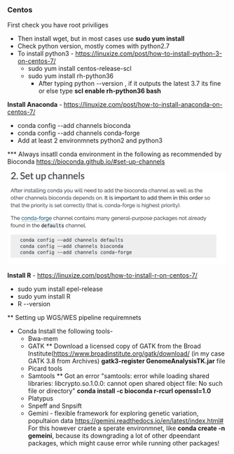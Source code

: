 ### Centos
First check you have root priviliges

* Then install wget, but in most cases use **sudo yum install**
* Check python version, mostly comes with python2.7
* To install python3 - https://linuxize.com/post/how-to-install-python-3-on-centos-7/
  * sudo yum install centos-release-scl
  * sudo yum install rh-python36
    * After typing python --version , if it outputs the latest 3.7 its fine or else type **scl enable rh-python36 bash**
      

**Install Anaconda** - https://linuxize.com/post/how-to-install-anaconda-on-centos-7/
* conda config --add channels bioconda
* conda config --add channels conda-forge
* Add at least 2 environmnets python2 and python3

*** Always insatll conda environment in the following as recommended by Bioconda
https://bioconda.github.io/#set-up-channels
<p align="center">
    <img src="images/Screen Shot 2019-05-14 at 4.29.24 PM.png" />
</p>  


**Install R** - https://linuxize.com/post/how-to-install-r-on-centos-7/
* sudo yum install epel-release
* sudo yum install R
* R --version

** Setting up WGS/WES pipeline requiremnets
* Conda Install the following tools-
  * Bwa-mem
  * GATK
  ** Download a licensed copy of GATK from the Broad Institute(https://www.broadinstitute.org/gatk/download/ (in my case GATK 3.8 from Archives)
  **gatk3-register GenomeAnalysisTK.jar** file
  * Picard tools
  * Samtools
  ** Got an error "samtools: error while loading shared libraries: libcrypto.so.1.0.0: cannot open shared object file: No such file or directory" 
  **conda install -c bioconda r-rcurl openssl=1.0**
  * Platypus
  * Snpeff and Snpsift
  * Gemini - flexible framework for exploring genetic variation, popultaion data <https://gemini.readthedocs.io/en/latest/index.html#>
   For this however craete a sperate environmnet, like **conda create -n gemeini**, because its downgrading a lot of other dpeendant packages, which might cause error while running other packages!
   
   
